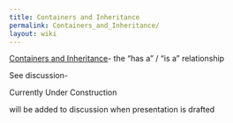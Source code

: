 ```yaml
---
title: Containers and Inheritance
permalink: Containers_and_Inheritance/
layout: wiki
---
```


[Containers and Inheritance](Containers_and_Inheritance "wikilink")- the
“has a” / “is a” relationship

See discussion-

Currently Under Construction

will be added to discussion when presentation is drafted

